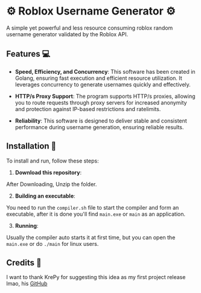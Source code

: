 # ⚙️ Roblox Username Generator ⚙️

A simple yet powerful and less resource consuming roblox random username generator validated by the Roblox API.

## Features 💻

- **Speed, Efficiency, and Concurrency**: This software has been created in Golang, ensuring fast execution and efficient resource utilization. It leverages concurrency to generate usernames quickly and effectively.

- **HTTP/s Proxy Support**: The program supports HTTP/s proxies, allowing you to route requests through proxy servers for increased anonymity and protection against IP-based restrictions and ratelimits.

- **Reliability**: This software is designed to deliver stable and consistent performance during username generation, ensuring reliable results.

## Installation 🔌

To install and run, follow these steps:

1. **Download this repository**:

After Downloading, Unzip the folder.

2. **Building an executable**:

You need to run the `compiler.sh` file to start the compiler and form an executable, after it is done you'll find `main.exe` or `main` as an application.

3. **Running**:

Usually the compiler auto starts it at first time, but you can open the `main.exe` or do `./main` for linux users.

## Credits 🥇

I want to thank KrePy for suggesting this idea as my first project release lmao, his [GitHub](https://github.com/KrePy)

